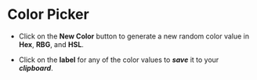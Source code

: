 # Color Picker

 * Click on the **New Color** button to generate a new random color value in **Hex**, **RBG**, and **HSL**.

 * Click on the **label** for any of the color values to ***save*** it to your ***clipboard***.